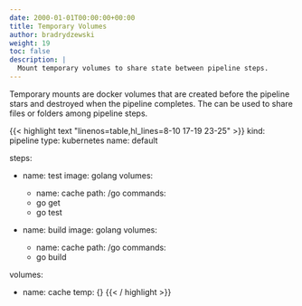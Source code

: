 ```yaml
---
date: 2000-01-01T00:00:00+00:00
title: Temporary Volumes
author: bradrydzewski
weight: 19
toc: false
description: |
  Mount temporary volumes to share state between pipeline steps.
---
```


Temporary mounts are docker volumes that are created before the pipeline stars and destroyed when the pipeline completes. The can be used to share files or folders among pipeline steps.

{{< highlight text "linenos=table,hl_lines=8-10 17-19 23-25" >}}
kind: pipeline
type: kubernetes
name: default

steps:
- name: test
  image: golang
  volumes:
  - name: cache
    path: /go
  commands:
  - go get
  - go test

- name: build
  image: golang
  volumes:
  - name: cache
    path: /go
  commands:
  - go build

volumes:
- name: cache
  temp: {}
{{< / highlight >}}

